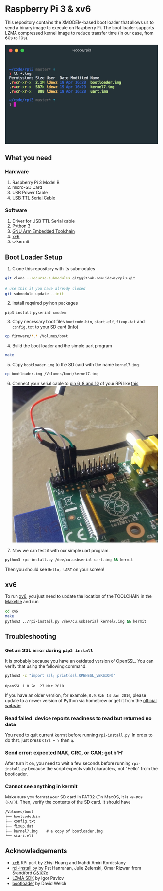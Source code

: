 # Raspberry Pi 3 & xv6

This repository contains the XMODEM-based boot loader that allows us to send a binary image to execute on Raspberry Pi. The boot loader supports LZMA compressed kernel image to reduce transfer time (in our case, from 60s to 10s).


![](images/xv6.gif)


## What you need

### Hardware

1. Raspberry Pi 3 Model B
2. micro-SD Card
3. USB Power Cable
4. [USB TTL Serial Cable](https://www.amazon.com/JBtek-Raspberry-Micro-Cable-Switch/dp/B00JU24Z3W)

### Software

1. [Driver for USB TTL Serial cable](http://www.prolific.com.tw/us/ShowProduct.aspx?pcid=41&showlevel=0041-0041)
2. Python 3
3. [GNU Arm Embedded Toolchain](https://developer.arm.com/open-source/gnu-toolchain/gnu-rm)
4. [xv6](https://github.com/idewz/xv6_rpi2_port)
5. c-kermit


## Boot Loader Setup

1. Clone this repository with its submodules
```bash
git clone --recurse-submodules git@github.com:idewz/rpi3.git

# use this if you have already cloned
git submodule update --init
```

2. Install required python packages
```bash
pip3 install pyserial xmodem
```

3. Copy necessary boot files `bootcode.bin`, `start.elf`, `fixup.dat` and `config.txt` to your SD card ([info](https://elinux.org/RPi_Software))
```bash
cp firmware/*.* /Volumes/boot
```

4. Build the boot loader and the simple uart program
```bash
make
```

5. Copy `bootloader.img` to the SD card with the name `kernel7.img`
```bash
cp bootloader.img /Volumes/boot/kernel7.img
```

6. Connect your serial cable to [pin 6, 8 and 10](https://pinout.xyz/pinout/uart) of your RPi like [this](https://elinux.org/File:Adafruit-connection.jpg)
![](images/serial-cable.jpg)

7. Now we can test it with our simple uart program.
```bash
python3 rpi-install.py /dev/cu.usbserial uart.img && kermit
```

Then you should see `Hello, UART` on your screen!


## xv6

To run [xv6](https://github.com/idewz/xv6_rpi2_port), you just need to update the location of the TOOLCHAIN in the [Makefile](https://github.com/idewz/xv6_rpi2_port/blob/master/Makefile#L6) and run

```bash
cd xv6
make
python3 ../rpi-install.py /dev/cu.usbserial kernel7.img && kermit
```

## Troubleshooting

### Get an SSL error during `pip3 install`

It is probably because you have an outdated version of OpenSSL. You can verify that using the following command.
```bash
python3 -c "import ssl; print(ssl.OPENSSL_VERSION)"

OpenSSL 1.0.2o  27 Mar 2018
```

If you have an older version, for example, `0.9.8zh 14 Jan 2016`, please update to a newer version of Python via homebrew or get it from the [official website](https://www.python.org/downloads/)

### Read failed: device reports readiness to read but returned no data

You need to quit current kermit before running `rpi-install.py`. In order to do that, just press `Ctrl + \` then `q`.

### Send error: expected NAK, CRC, or CAN; got b'H' 

After turn it on, you need to wait a few seconds before running `rpi-install.py` because the script expects valid characters, not "Hello" from the bootloader.

### Cannot see anything in kermit

Make sure you format your SD card in FAT32 (On MacOS, it is `MS-DOS (FAT)`). Then, verify the contents of the SD card. It should have
```
/Volumes/boot
├── bootcode.bin
├── config.txt
├── fixup.dat
├── kernel7.img    # a copy of bootloader.img
└── start.elf
```

## Acknowledgements

  - [xv6](https://github.com/zhiyihuang/xv6_rpi2_port) RPi port by Zhiyi Huang and Mahdi Amiri Kordestany
  - [rpi-install.py](https://github.com/cs107e/cs107e.github.io/blob/master/cs107e/bin/rpi-install.py) by Pat Hanrahan, Julie Zelenski, Omar Rizwan from Standford [CS107e](https://github.com/cs107e)
  - [LZMA SDK](https://www.7-zip.org/sdk.html) by Igor Pavlov
  - [bootloader](https://github.com/dwelch67/raspberrypi) by David Welch
